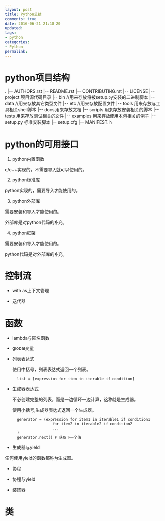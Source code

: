 ```yaml
---
layout: post
title: Python总结
comments: true
date: 2016-06-21 21:18:20
updated:
tags:
- python
categories:
- Python
permalink:
---
```


# python项目结构

.
|-- AUTHORS.rst
|-- README.rst
|-- CONTRIBUTING.rst
|-- LICENSE
|-- project    项目源代码目录
|-- bin        //用来存放将被setup.py安装的二进制脚本
|-- data       //用来存放其它类型文件
|-- etc        //用来存放配置文件
|-- tools      用来存放与工具相关shell脚本
|-- docs       用来存放文档
|-- scripts    用来存放安装相关的脚本
|-- tests      用来存放测试相关的文件
|-- examples   用来存放使用本包相关的例子
|-- setup.py   标准安装脚本
|-- setup.cfg
|-- MANIFEST.in

# python的可用接口

1. python内置函数

c/c++实现的，不需要导入就可以使用的。

2. python标准库

python实现的，需要导入才能使用的。

3. python外部库

需要安装和导入才能使用的。

外部库是对python代码的补充。

4. python框架

需要安装和导入才能使用的。

python代码是对外部库的补充。

# 控制流

* with as上下文管理

* 迭代器

# 函数

* lambda与匿名函数

* global变量

* 列表表达式

    使用中括号，列表表达式返回一个列表。

        list = [expression for item in iterable if condition]

* 生成器表达式

    不必创建完整的列表，而是一边循环一边计算，这种就是生成器。

    使用小括号,生成器表达式返回一个生成器。

        generator = (expression for item1 in iterable1 if condition1
                        for item2 in iterable2 if condition2
                        ...
        )
        generator.next() # 获取下一个值

* 生成器与yield

任何使用yield的函数都称为生成器。

* 协程

* 协程与yield

* 装饰器

# 类
